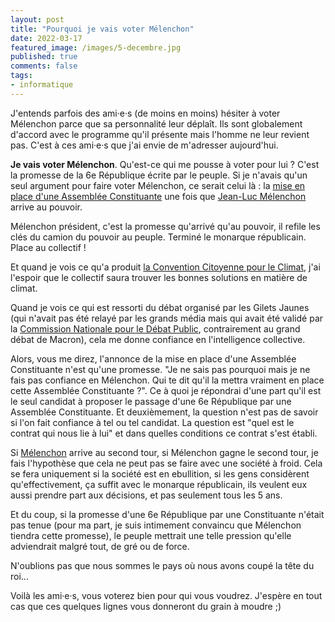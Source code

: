 ```yaml
---
layout: post
title: "Pourquoi je vais voter Mélenchon"
date: 2022-03-17
featured_image: /images/5-decembre.jpg
published: true
comments: false
tags:
- informatique
---
```


J'entends parfois des ami·e·s (de moins en moins) hésiter à voter Mélenchon parce que sa personnalité leur déplaît. Ils sont globalement d'accord avec le programme qu'il présente mais l'homme ne leur revient pas. C'est à ces ami·e·s que j'ai envie de m'adresser aujourd'hui.


**Je vais voter Mélenchon**. Qu'est-ce qui me pousse à voter pour lui ?
C'est la promesse de la 6e République écrite par le peuple. Si je n'avais qu'un seul argument pour faire voter Mélenchon, ce serait celui là : la [mise en place d'une Assemblée Constituante](https://laec.fr/section/1/reunir-une-assemblee-constituante-pour-passer-a-la-6e-republique) une fois que [Jean-Luc Mélenchon](https://melenchon.fr) arrive au pouvoir.

Mélenchon président, c'est la promesse qu'arrivé qu'au pouvoir, il refile les clés du camion du pouvoir au peuple. Terminé le monarque républicain. Place au collectif !

Et quand je vois ce qu'a produit [la Convention Citoyenne pour le Climat](https://www.conventioncitoyennepourleclimat.fr/), j'ai l'espoir que le collectif saura trouver les bonnes solutions en matière de climat.

Quand je vois ce qui est ressorti du débat organisé par les Gilets Jaunes (qui n'avait pas été relayé par les grands média mais qui avait été validé par la [Commission Nationale pour le Débat Public](https://debatpublic.fr), contrairement au grand débat de Macron), cela me donne confiance en l'intelligence collective.

Alors, vous me direz, l'annonce de la mise en place d'une Assemblée Constituante n'est qu'une promesse. "Je ne sais pas pourquoi mais je ne fais pas confiance en Mélenchon. Qui te dit qu'il la mettra vraiment en place cette Assemblée Constituante ?". Ce à quoi je répondrai d'une part qu'il est le seul candidat à proposer le passage d'une 6e République par une Assemblée Constituante. Et deuxièmement, la question n'est pas de savoir si l'on fait confiance à tel ou tel candidat. La question est "quel est le contrat qui nous lie à lui" et dans quelles conditions ce contrat s'est établi.

Si [Mélenchon](https://melenchon.fr) arrive au second tour, si Mélenchon gagne le second tour, je fais l'hypothèse que cela ne peut pas se faire avec une société à froid. Cela se fera uniquement si la société est en ebullition, si les gens considèrent qu'effectivement, ça suffit avec le monarque républicain, ils veulent eux aussi prendre part aux décisions, et pas seulement tous les 5 ans.

Et du coup, si la promesse d'une 6e République par une Constituante n'était pas tenue (pour ma part, je suis intimement convaincu que Mélenchon tiendra cette promesse), le peuple mettrait une telle pression qu'elle adviendrait malgré tout, de gré ou de force.

N'oublions pas que nous sommes le pays où nous avons coupé la tête du roi...

Voilà les ami·e·s, vous voterez bien pour qui vous voudrez. J'espère en tout cas que ces quelques lignes vous donneront du grain à moudre ;)

